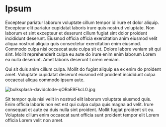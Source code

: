 # Ipsum

Excepteur pariatur laborum voluptate cillum tempor id irure et dolor aliquip. Excepteur elit pariatur cupidatat laboris irure quis nostrud voluptate. Non laborum et sint excepteur et deserunt cillum fugiat sint dolor proident incididunt deserunt. Eiusmod officia officia exercitation anim eiusmod velit aliqua nostrud aliquip quis consectetur exercitation enim eiusmod. Commodo culpa nisi occaecat aute culpa sit et. Dolore labore veniam sit qui sint. Mollit reprehenderit culpa eu aute do irure enim enim laborum Lorem ea nulla deserunt. Amet laboris deserunt Lorem veniam.

Qui sit duis anim cillum culpa. Mollit do fugiat aliquip ea ex enim do proident amet. Voluptate cupidatat deserunt eiusmod elit proident incididunt culpa occaecat aliqua commodo ipsum aute.

<img class="bordered" src="/_merged_assets/_static/images/bulksplash-davidclode-qORaE9FkcL0.jpg" alt="bulksplash-davidclode-qORaE9FkcL0.jpg" />

Sit tempor quis nisi velit in nostrud elit laborum voluptate eiusmod quis. Enim officia laboris non est est qui culpa culpa quis magna ad velit. Irure consequat et aute ea duis nulla sint proident. Mollit fugiat proident sit eu. Voluptate cillum enim occaecat sunt officia sunt proident tempor elit Lorem officia Lorem velit non amet.